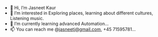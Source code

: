 - 👋 Hi, I’m Jasneet Kaur
- 👀 I’m interested in Exploring places, learning about different cultures, Listening music.
- 🌱 I’m currently learning advanced Automation...
- 📫 You can reach me @jasneetj@gmail.com, +45 71595781...

<!---
JasneetQA30/JasneetQA30 is a ✨ special ✨ repository because its `README.md` (this file) appears on your GitHub profile.
You can click the Preview link to take a look at your changes.
--->
